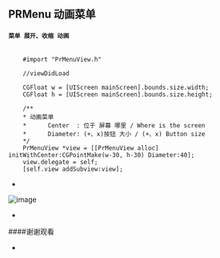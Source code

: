 ## PRMenu 动画菜单

#### `菜单 展开、收缩 动画`

```objc
    
    #import "PrMenuView.h"
    
    //viewDidLoad

    CGFloat w = [UIScreen mainScreen].bounds.size.width;
    CGFloat h = [UIScreen mainScreen].bounds.size.height;

    /**
    * 动画菜单
    *      Center  : 位于 屏幕 哪里 / Where is the screen
    *      Diameter: (+、x)按钮 大小 / (+、x) Button size
    */
    PrMenuView *view = [[PrMenuView alloc] initWithCenter:CGPointMake(w-30, h-30) Diameter:40];
    view.delegate = self;
    [self.view addSubview:view];

````
-

![image](https://github.com/pengrain/prMenu/raw/master/PRMenu.gif)

-

####谢谢观看

-
